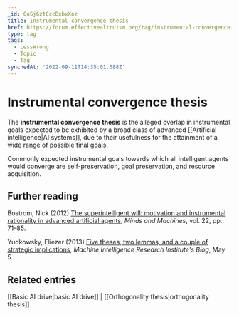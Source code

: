 ```yaml
---
_id: CoSj6ztCccBxbxXoz
title: Instrumental convergence thesis
href: https://forum.effectivealtruism.org/tag/instrumental-convergence-thesis
type: tag
tags:
  - LessWrong
  - Topic
  - Tag
synchedAt: '2022-09-11T14:35:01.688Z'
---
```

# Instrumental convergence thesis

The **instrumental convergence thesis** is the alleged overlap in instrumental goals expected to be exhibited by a broad class of advanced [[Artificial intelligence|AI systems]], due to their usefulness for the attainment of a wide range of possible final goals.

Commonly expected instrumental goals towards which all intelligent agents would converge are self-preservation, goal preservation, and resource acquisition.

Further reading
---------------

Bostrom, Nick (2012) [The superintelligent will: motivation and instrumental rationality in advanced artificial agents](http://doi.org/10.1007/s11023-012-9281-3), *Minds and Machines*, vol. 22, pp. 71–85.

Yudkowsky, Eliezer (2013) [Five theses, two lemmas, and a couple of strategic implications](https://intelligence.org/2013/05/05/five-theses-two-lemmas-and-a-couple-of-strategic-implications/), *Machine Intelligence Research Institute's Blog*, May 5.

Related entries
---------------

[[Basic AI drive|basic AI drive]] | [[Orthogonality thesis|orthogonality thesis]]